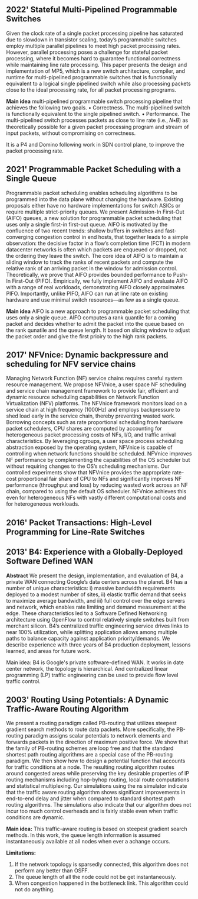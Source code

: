 ## 2022' Stateful Multi-Pipelined Programmable Switches
Given the clock rate of a single packet processing pipeline has saturated due to slowdown in transistor scaling, today’s programmable switches employ multiple parallel pipelines to meet high packet processing rates. However, parallel processing poses a challenge for stateful packet processing, where it becomes hard to guarantee functional correctness while maintaining line rate processing. This paper presents the design and implementation of MP5, which is a new switch architecture, compiler, and runtime for multi-pipelined programmable switches that is functionally equivalent to a logical single pipelined switch while also processing packets close to the ideal processing rate, for all packet processing programs.

**Main idea** multi-pipelined programmable switch processing pipeline that achieves the following two goals.
• Correctness. The multi-pipelined switch is functionally equivalent to the single pipelined switch.
• Performance. The multi-pipelined switch processes packets as close to line rate (i.e., 𝑁∗𝐵) as theoretically possible for a given packet processing program and stream of input packets, without compromising on correctness.

It is a P4 and Domino following work in SDN control plane, to improve the packet processing rate.


## 2021' Programmable Packet Scheduling with a Single Queue
Programmable packet scheduling enables scheduling algorithms to be programmed into the data plane without changing the hardware. Existing proposals either have no hardware implementations for switch ASICs or require multiple strict-priority queues. We present Admission-In First-Out (AIFO) queues, a new solution for programmable packet scheduling that uses only a single first-in first-out queue. AIFO is motivated by the confluence of two recent trends: shallow buffers in switches and fast-converging congestion control in end hosts, that together leads to a simple
observation: the decisive factor in a flow’s completion time (FCT) in modern datacenter networks is often which packets are enqueued or dropped, not the ordering they leave the switch. The core idea of AIFO is to maintain a sliding window to track the ranks of recent packets and compute the relative rank of an arriving packet in the window for admission control. Theoretically, we prove that AIFO provides bounded performance to Push-In First-Out (PIFO). Empirically, we fully implement AIFO and evaluate AIFO with a range of real workloads, demonstrating AIFO closely approximates PIFO. Importantly, unlike PIFO, AIFO can run at line rate on existing hardware and use minimal switch resources—as few as a single queue.

**Main idea** AIFO is a new approach to programmable packet scheduling that uses only a single queue. AIFO computes a rank quantile for a coming packet and decides whether to admit the packet into the queue based on the rank qunatile and the queue length. It based on slicing window to adjust the packet order and give the first prioiry to the high rank packets.


## 2017' NFVnice: Dynamic backpressure and scheduling for NFV service chains
Managing Network Function (NF) service chains requires careful system resource management. We propose NFVnice, a user space NF scheduling and service chain management framework to provide fair, efficient and dynamic resource scheduling capabilities on Network Function Virtualization (NFV) platforms. The NFVnice framework monitors load on a service chain at high frequency (1000Hz) and employs backpressure to shed load early in the service chain, thereby preventing wasted work. Borrowing concepts such as rate proportional scheduling from hardware packet schedulers, CPU shares are computed by accounting for heterogeneous packet processing costs of NFs, I/O, and traffic arrival characteristics. By leveraging cgroups, a user space process scheduling abstraction exposed by the operating system, NFVnice is capable of controlling when network functions should be scheduled. NFVnice improves NF performance by complementing the capabilities of the OS scheduler but without requiring changes to the OS’s scheduling mechanisms. Our controlled experiments show that NFVnice provides the appropriate rate-cost proportional fair share of CPU to NFs and significantly improves NF performance (throughput and loss) by reducing wasted work across an NF chain, compared to using the default OS scheduler. NFVnice achieves this even for heterogeneous NFs with vastly different computational costs and for heterogeneous workloads.

## 2016' Packet Transactions: High-Level Programming for Line-Rate Switches

## 2013' B4: Experience with a Globally-Deployed Software Defined WAN
**Abstract** We present the design, implementation, and evaluation of B4, a private WAN connecting Google’s data centers across the planet. B4 has a number of unique characteristics: i) massive bandwidth requirements deployed to a modest number of sites, ii) elastic traffic demand that seeks to maximize average bandwidth, and iii) full control over the edge servers and network, which enables rate limiting and demand measurement at the edge. These characteristics led to a Software Defined Networking architecture using OpenFlow to control relatively simple switches built from merchant silicon. B4’s centralized traffic engineering service drives links to near 100% utilization, while splitting application allows among multiple paths to balance capacity against application priority/demands. We describe experience with three years of B4 production deployment, lessons learned, and areas for future work.

Main idea: B4 is Google's private software-defined WAN. It works in date center network, the topology is hierarchical. And centralized linear programming (LP) traffic engineering can be used to provide flow level traffic control.

## 2003' Routing Using Potentials: A Dynamic Traffic-Aware Routing Algorithm
We present a routing paradigm called PB-routing that utilizes steepest gradient search methods to route data packets. More specifically, the PB-routing paradigm assigns scalar potentials to network elements and forwards packets in the direction of maximum positive force. We show that the family of PB-routing schemes are loop free and that the standard shortest path routing algorithms are a special case of the PB-routing paradigm. We then show how to design a potential function that accounts for traffic conditions at a node. The resulting routing algorithm routes around congested areas while preserving the key desirable properties of IP routing mechanisms including hop-byhop routing, local route computations and statistical multiplexing. Our simulations using the ns simulator indicate that the traffic aware routing algorithm shows significant improvements in end-to-end delay and jitter when compared to standard shortest path routing algorithms. The simulations also indicate that our algorithm does not incur too much control overheads and is fairly stable even when traffic conditions are
dynamic.

**Main idea:** This traffic-aware routing is based on steepest gradient search methods. In this work, the queue length information is assumed instantaneously available at all nodes when ever a achange occurs.

**Limitations:** 
1. If the network topology is sparsedly connected, this algorithm does not perform any better than OSFF.
2. The queue length of all the node could not be get instantaneously.
3. When congestion happened in the bottleneck link. This algorithm could not do anything.
